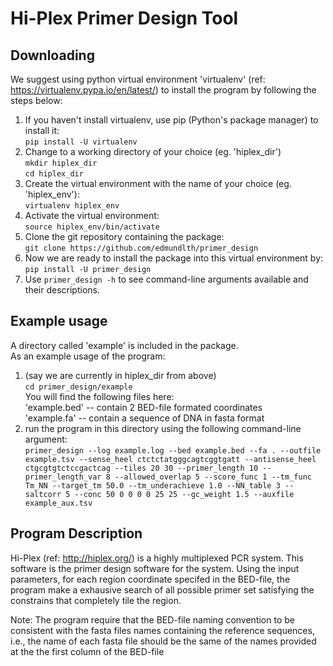 Hi-Plex Primer Design Tool
==========================

Downloading
-----------
We suggest using python virtual environment 'virtualenv' (ref: https://virtualenv.pypa.io/en/latest/) to install the program by following the steps below:  
1. If you haven't install virtualenv, use pip (Python's package manager) to install it:  
  `pip install -U virtualenv`  
2. Change to a working directory of your choice (eg. 'hiplex_dir')  
  `mkdir hiplex_dir`  
  `cd hiplex_dir`  
3. Create the virtual environment with the name of your choice (eg. 'hiplex_env'):  
  `virtualenv hiplex_env`  
4. Activate the virtual environment:  
  `source hiplex_env/bin/activate`  
5. Clone the git repository containing the package:  
  `git clone https://github.com/edmundlth/primer_design`  
6. Now we are ready to install the package into this virtual environment by:  
  `pip install -U primer_design`  
7. Use `primer_design -h` to see command-line arguments available and their descriptions.  

Example usage
-------------
A directory called 'example' is included in the package.  
As an example usage of the program:  
1. (say we are currently in hiplex_dir from above)  
  `cd primer_design/example`  
You will find the following files here:  
  'example.bed' -- contain 2 BED-file formated coordinates  
  'example.fa' -- contain a sequence of DNA in fasta format  
2. run the program in this directory using the following command-line argument:  
  `primer_design --log example.log --bed example.bed --fa . --outfile example.tsv --sense_heel ctctctatgggcagtcggtgatt --antisense_heel ctgcgtgtctccgactcag --tiles 20 30 --primer_length 10 --primer_length_var 8 --allowed_overlap 5 --score_func 1 --tm_func Tm_NN --target_tm 50.0 --tm_underachieve 1.0 --NN_table 3 --saltcorr 5 --conc 50 0 0 0 0 25 25 --gc_weight 1.5 --auxfile example_aux.tsv`
  
Program Description
--------------------
Hi-Plex (ref: http://hiplex.org/) is a highly multiplexed PCR system. This software is the primer design software
for the system. Using the input parameters, for each region coordinate specifed in the BED-file,
the program make a exhausive search of all possible primer set satisfying the
constrains that completely tile the region.


Note:
The program require that the BED-file naming convention to be consistent with
the fasta files names containing the reference sequences, i.e.,
the name of each fasta file should be the same of the names provided at the
the first column of the BED-file
